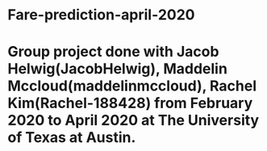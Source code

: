 # Fare-prediction-april-2020
# Group project done with Jacob Helwig(JacobHelwig), Maddelin Mccloud(maddelinmccloud), Rachel Kim(Rachel-188428) from February 2020 to April 2020 at The University of Texas at Austin.
